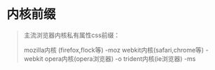 # 内核前缀

> 主流浏览器内核私有属性css前缀：
>
> mozilla内核 (firefox,flock等)       -moz
> webkit内核(safari,chrome等)         -webkit
> opera内核(opera浏览器)              -o
> trident内核(ie浏览器)               -ms
